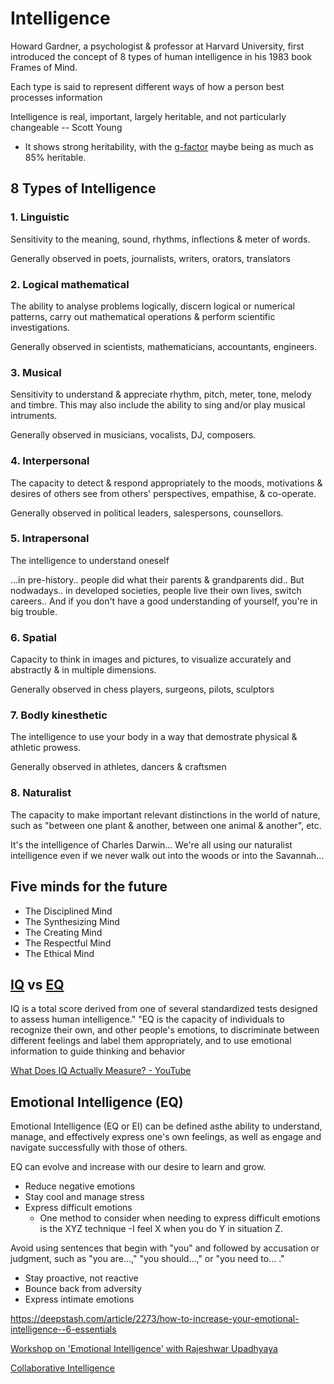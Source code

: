 # Intelligence

Howard Gardner, a psychologist & professor at Harvard University, first introduced the concept of 8 types of human intelligence in his 1983 book Frames of Mind.

Each type is said to represent different ways of how a person best processes information

Intelligence is real, important, largely heritable, and not particularly changeable -- Scott Young

- It shows strong heritability, with the [g-factor](https://en.wikipedia.org/wiki/G_factor_(psychometrics)) maybe being as much as 85% heritable.

## 8 Types of Intelligence

### 1. Linguistic

Sensitivity to the meaning, sound, rhythms, inflections & meter of words.

Generally observed in poets, journalists, writers, orators, translators

### 2. Logical mathematical

The ability to analyse problems logically, discern logical or numerical patterns, carry out mathematical operations & perform scientific investigations.

Generally observed in scientists, mathematicians, accountants, engineers.

### 3. Musical

Sensitivity to understand & appreciate rhythm, pitch, meter, tone, melody and timbre. This may also include the ability to sing and/or play musical intruments.

Generally observed in musicians, vocalists, DJ, composers.

### 4. Interpersonal

The capacity to detect & respond appropriately to the moods, motivations & desires of others see from others' perspectives, empathise, & co-operate.

Generally observed in political leaders, salespersons, counsellors.

### 5. Intrapersonal

The intelligence to understand oneself

...in pre-history.. people did what their parents & grandparents did.. But nodwadays.. in developed societies, people live their own lives, switch careers.. And if you don't have a good understanding of yourself, you're in big trouble.

### 6. Spatial

Capacity to think in images and pictures, to visualize accurately and abstractly & in multiple dimensions.

Generally observed in chess players, surgeons, pilots, sculptors

### 7. Bodly kinesthetic

The intelligence to use your body in a way that demostrate physical & athletic prowess.

Generally observed in athletes, dancers & craftsmen

### 8. Naturalist

The capacity to make important relevant distinctions in the world of nature, such as "between one plant & another, between one animal & another", etc.

It's the intelligence of Charles Darwin... We're all using our naturalist intelligence even if we never walk out into the woods or into the Savannah...

## Five minds for the future

- The Disciplined Mind
- The Synthesizing Mind
- The Creating Mind
- The Respectful Mind
- The Ethical Mind

## [IQ](https://en.wikipedia.org/wiki/Intelligence_quotient) vs [EQ](https://en.wikipedia.org/wiki/Emotional_intelligence)

IQ is a total score derived from one of several standardized tests designed to assess human intelligence." "EQ is the capacity of individuals to recognize their own, and other people's emotions, to discriminate between different feelings and label them appropriately, and to use emotional information to guide thinking and behavior

[What Does IQ Actually Measure? - YouTube](https://www.youtube.com/watch?v=FkKPsLxgpuY)

## Emotional Intelligence (EQ)

Emotional Intelligence (EQ or EI) can be defined asthe ability to understand, manage, and effectively express one's own feelings, as well as engage and navigate successfully with those of others.

EQ can evolve and increase with our desire to learn and grow.

- Reduce negative emotions
- Stay cool and manage stress
- Express difficult emotions
  - One method to consider when needing to express difficult emotions is the XYZ technique -I feel X when you do Y in situation Z.

Avoid using sentences that begin with "you" and followed by accusation or judgment, such as "you are...," "you should...," or "you need to... ."

- Stay proactive, not reactive
- Bounce back from adversity
- Express intimate emotions

<https://deepstash.com/article/2273/how-to-increase-your-emotional-intelligence--6-essentials>

[Workshop on 'Emotional Intelligence' with Rajeshwar Upadhyaya](https://youtu.be/t7ncfBoifHs)

[Collaborative Intelligence](../book-summaries/collaborative-intelligence)
